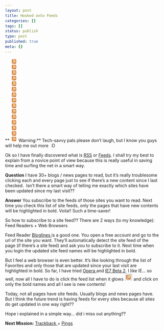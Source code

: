 ```yaml
---
layout: post
title: Hooked onto Feeds
categories: []
tags: []
status: publish
type: post
published: true
meta: {}
---
```

** ![](/img/fd.jpg) Warning:** Tech-savvy pals please don’t laugh, but I know you guys will help me out more  :D

Ok so I have finally discovered what is [RSS](http://en.wikipedia.org/wiki/RSS_%28file_format%29) or [Feeds](http://faq.wordpress.com/2006/04/19/feeds-stats-readers-and-more/). I shall try my best to explain from a novice point of view because this is really useful in saving time and surfing the net in a smart way.

**Question** I have 30+ blogs / news pages to read, but it’s really troublesome clicking each and every page just to see if there’s a new content since I last checked.  Isn’t there a smart way of telling me exactly which sites have been updated since my last visit??

**Answer** You subscribe to the feeds of those sites you want to read. Next time you check this list of site feeds, only the pages that have new contents will be highlighted in bold. Voila!! Such a time-saver!

So how to subscribe to a site feed?? There are 2 ways (to my knowledge): Feed Readers + Web Browsers

Feed Reader [Bloglines ](http://bloglines.com/)is a good one. You open a free account and go to the url of the site you want. They’ll automatically detect the site feed of the page (if there’s a site feed) and ask you to subscribe to it. Next time when you login the updated site feed names will be highlighted in bold.

But I feel a web browser is even better. It’s like looking through the list of Favorites and only those that are updated since your last visit are highlighted in bold. So far, I have tried [Opera ](http://www.opera.com/download/)and [IE7 Beta 2](http://www.microsoft.com/downloads/details.aspx?FamilyID=6a51eb05-c805-4fec-8e57-3806bd594179&DisplayLang=en). I like IE... so well, now all I have to do is click the feed list when it glows ![](/img/gl.jpg) and click on only the bold names and all I see is new contents!

Today, not all pages have site feeds. Usually blogs and news pages have. But I think the future trend is having feeds for every sites because all sites do get updated in one way right??

Hope i explained in a simple way... did i miss out anything??

**Next Mission:** [Trackback ](http://codex.wordpress.org/Introduction_to_Blogging#Trackbacks)+ [Pings](http://codex.wordpress.org/Introduction_to_Blogging#Pingbacks)
